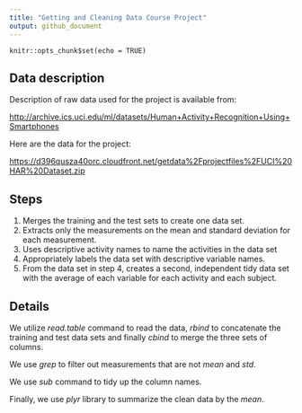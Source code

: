 ```yaml
---
title: "Getting and Cleaning Data Course Project"
output: github_document
---
```


```{r setup, include=FALSE}
knitr::opts_chunk$set(echo = TRUE)
```

## Data description

Description of raw data used for the project is available from:

http://archive.ics.uci.edu/ml/datasets/Human+Activity+Recognition+Using+Smartphones

Here are the data for the project:

https://d396qusza40orc.cloudfront.net/getdata%2Fprojectfiles%2FUCI%20HAR%20Dataset.zip

## Steps

1. Merges the training and the test sets to create one data set.
2. Extracts only the measurements on the mean and standard deviation for each measurement.
3. Uses descriptive activity names to name the activities in the data set
4. Appropriately labels the data set with descriptive variable names.
5. From the data set in step 4, creates a second, independent tidy data set with the average of each variable for each activity and each subject.

## Details

We utilize *read.table* command to read the data, *rbind* to concatenate the training and test data sets and finally *cbind* to merge the three sets of columns.

We use *grep* to filter out measurements that are not *mean* and *std*.

We use *sub* command to tidy up the column names.

Finally, we use *plyr* library to summarize the clean data by the *mean*.
